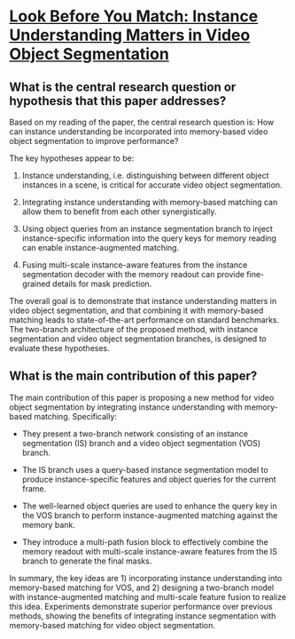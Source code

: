 # [Look Before You Match: Instance Understanding Matters in Video Object   Segmentation](https://arxiv.org/abs/2212.06826)

## What is the central research question or hypothesis that this paper addresses?

 Based on my reading of the paper, the central research question is: How can instance understanding be incorporated into memory-based video object segmentation to improve performance? 

The key hypotheses appear to be:

1) Instance understanding, i.e. distinguishing between different object instances in a scene, is critical for accurate video object segmentation. 

2) Integrating instance understanding with memory-based matching can allow them to benefit from each other synergistically. 

3) Using object queries from an instance segmentation branch to inject instance-specific information into the query keys for memory reading can enable instance-augmented matching.

4) Fusing multi-scale instance-aware features from the instance segmentation decoder with the memory readout can provide fine-grained details for mask prediction.

The overall goal is to demonstrate that instance understanding matters in video object segmentation, and that combining it with memory-based matching leads to state-of-the-art performance on standard benchmarks. The two-branch architecture of the proposed method, with instance segmentation and video object segmentation branches, is designed to evaluate these hypotheses.


## What is the main contribution of this paper?

 The main contribution of this paper is proposing a new method for video object segmentation by integrating instance understanding with memory-based matching. Specifically:

- They present a two-branch network consisting of an instance segmentation (IS) branch and a video object segmentation (VOS) branch. 

- The IS branch uses a query-based instance segmentation model to produce instance-specific features and object queries for the current frame. 

- The well-learned object queries are used to enhance the query key in the VOS branch to perform instance-augmented matching against the memory bank.

- They introduce a multi-path fusion block to effectively combine the memory readout with multi-scale instance-aware features from the IS branch to generate the final masks.

In summary, the key ideas are 1) incorporating instance understanding into memory-based matching for VOS, and 2) designing a two-branch model with instance-augmented matching and multi-scale feature fusion to realize this idea. Experiments demonstrate superior performance over previous methods, showing the benefits of integrating instance segmentation with memory-based matching for video object segmentation.
